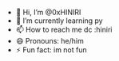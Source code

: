 - 👋 Hi, I’m @0xHINIRI
- 🌱 I’m currently learning py
- 📫 How to reach me dc :hiniri
- 😄 Pronouns: he/him
- ⚡ Fun fact: im not fun

<!---
0xHINIRI/0xHINIRI is a ✨ special ✨ repository because its `README.md` (this file) appears on your GitHub profile.
You can click the Preview link to take a look at your changes.
--->
